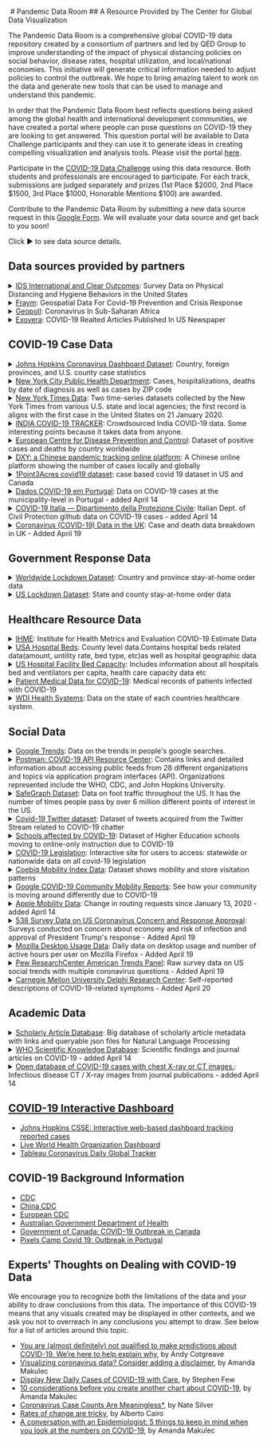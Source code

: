 <head>
<!-- Global site tag (gtag.js) - Google Analytics -->
<script async src="https://www.googletagmanager.com/gtag/js?id=UA-163684769-1"></script>
<script>
  window.dataLayer = window.dataLayer || [];
  function gtag(){dataLayer.push(arguments);}
  gtag('js', new Date());

  gtag('config', 'UA-163684769-1');
</script>

</head>

<img src="https://cgdv.github.io/assets/img/sunrise.jpg" alt=""/>
<style type="text/css">
 div.container-lg.px-3.my-5.markdown-body h1 a {
    display: none;
}


 </style>
# Pandemic Data Room
## A Resource Provided by The Center for Global Data Visualization

The Pandemic Data Room is a comprehensive global COVID-19 data repository created by a consortium of partners and led by QED Group to improve understanding of the impact of physical distancing policies on social behavior, disease rates, hospital utilization, and local/national economies. This initiative will generate critical information needed to adjust policies to control the outbreak. We hope to bring amazing talent to work on the data and generate new tools that can be used to manage and understand this pandemic.

In order that the Pandemic Data Room best reflects questions being asked among the global health and international development communities, we have created a portal where people can pose questions on COVID-19 they are looking to get answered. This question portal will be available to Data Challenge  participants and they can use it to generate ideas in creating compelling visualization and analysis tools. Please visit the portal [here](https://docs.google.com/document/d/1Q-OpRV6bvZuePvF1E_DSwTr121zPoIZExkiozWw1-24/edit).  



Participate in the <a href="https://cgdv.github.io/challenges/COVID-19/" target="_blank">COVID-19 Data Challenge</a> using this data resource. Both students and professionals are encouraged to participate. For each track, submissions are judged separately and prizes (1st Place $2000, 2nd Place $1500, 3rd Place $1000, Honorable Mentions $100) are awarded. 

Contribute to the Pandemic Data Room by submitting a new data source request in this [Google Form](https://docs.google.com/forms/d/e/1FAIpQLSdn74SkcHp3lJ6rv2QTU1VmeliwUe_d6G8H_dFvVf_J_LEeMQ/viewform). We will evaluate your data source and get back to you soon!

Click ▶ to see data source details.

## Data sources provided by partners  

<details>
<summary>
<a href="//www.idsinternational.com">IDS International and Clear Outcomes</a>: Survey Data on Physical Distancing and Hygiene Behaviors in the United States</summary>
<p>
<ul>
<li> Detailed Description: Flattening the curve depends on the population following policies on physical distancing (e.g., staying home, avoiding contact closer than 6’) and hygiene (e.g., washing hands, wearing masks). Getting back to work depends on measuring the effectiveness of policies and behaviors so that governments, institutions, businesses, and individuals can make better decisions on what can be done without triggering new outbreaks. IDS is a data and technology company working to create data collection and analysis tools to better measure compliance and effectiveness of pandemic behavior safety.  
On April 6th, 2020, IDS conducted an online survey among a nationally representative sample about Physical Distancing and Hygiene Behaviors. See and download latest results of IDS's nationwide poll, summary for survey results and survey questions <a href="https://docs.google.com/document/d/13MWuEBU9a7Z9ShqZKCmNeGZn4yDMdDje5M7RT2E6G54/edit">here</a>.</li>
<li> Data Resolution: US </li>
<li> File type: .csv </li>
</ul>
</p>
</details>

<details>
<summary>
<a href="https://fraym.io/">Fraym</a>: Geospatial Data For Covid-19 Prevention and Crisis Response</summary>
<p>
<ul>
<li> Detailed Description: The risks posed by coronavirus are especially high for millions of people who live in low-and middle-income countries, where financial, medical equipment, and health personnel resources are highly constrained. 
To rapidly identify countries, cities and communities that exhibit the greatest risk of emergency cases and rapid transmission, Fraym provides access to relevant data layers including Emergency Case Risk Factors (Smoking prevalence, Elderly households, Body health - obesity, child stunting, child wasting) and Transmission Risk Factors (Population density, Household size, Occupation, Transportation modes, Hand Washing Practices).
CGDV has requested the above data layers for countries including Guatemala, Kenya, Nigeria, Pakistan, Philippines, Rwanda, Senegal, and South Africa. Each folder should have a data dictionary and a citation guide for use. Download raster files with high-resolution down to 1km2 in <a href="https://drive.google.com/drive/folders/14P_mzWfNmottpzMtTpCvvuT1gkotvK5p?usp=sharing">CGDV Google Drive</a>. </li>
<li> Data Resolution: Country </li>
<li> File type: TIF File </li>
</ul>
</p>
</details>


<details>
<summary>
<a href="https://www.geopoll.com//">Geopoll</a>: Coronavirus In Sub-Saharan Africa</summary>
<p>
<ul>
<li> Detailed Description: As a research organization that conducts remote research, GeoPoll takes an initiative to assist the global response to coronavirus. From March 10th – 13th, 2020, GeoPoll administered a survey on the knowledge of and perceptions towards coronavirus in South Africa, Kenya, and Nigeria. The study was conducted among 1,350 respondents, nationally representative by location in each country and with a 50-50 gender split, and an age split of 33% ages 15-24, 35% ages 25-34, and 32% ages 35+.  
To read the full report visit <a href="https://www.geopoll.com/blog/coronavirus-africa/">https://www.geopoll.com/blog/coronavirus-africa/</a>. Download a copy of survey data in <a href="https://drive.google.com/drive/folders/14P_mzWfNmottpzMtTpCvvuT1gkotvK5p?usp=sharing">CGDV Google Drive</a>. </li>
<li> Data Resolution: County in African countries </li>
<li> File type: Excel </li>
</ul>
</p>
</details>

<details>
<summary>
<a href="http://www.exovera.com/">Exovera</a>: COVID-19 Realted Articles Published In US Newspaper </summary>
<p>
<ul>
<li> Detailed Description: Exovera provides COVID-19 social media data through its robust API platform. Download data files in <a href="https://drive.google.com/drive/folders/14P_mzWfNmottpzMtTpCvvuT1gkotvK5p?usp=sharing">CGDV Google Drive</a>. </li>
  <ul>
  <li> politics_coronavirus_rawdata_Jan012020-Apr072020.json: The US Politics dataset is a set of ~1m articles since Jan 01 2020, from ~10k sources both local/national of US newspapers/online news related to US Politics (using an Exovera Classifier that tags politics related content at a high level of recall).  </li>
  <li> coronavirus_english_topSources_04072020.json: Data from the top 500 largest publishers (in English/by reach) in Exovera's overall dataset. The data is collected via API from social media posts that contain URL's from the top publishers.  </li>
  <li> coronavirus_general_media_timeseries-04072020.csv: The timeseries are from Coronavirus related terms/content within all-english online News/Print media that we have access to worldwide, it encompasses 55k sources and uses an initial set of keywords to pull up content. The initial set of search terms has ~15m results with keywords 'Coronavirus', 'covid-19', 'covid19', "2019-nCoV" and "Sars-COV-2". Data are based around tagging / subtopic detection with labels applied.  </li> </ul>
<li> Data Resolution: US </li>
<li> File type: .json, .csv </li>
</ul>
</p>
</details>

## COVID-19 Case Data  

<details>
<summary>
<a href="https://github.com/CSSEGISandData/COVID-19">Johns Hopkins Coronavirus Dashboard Dataset</a>: Country, foreign provinces, and U.S. county case statistics</summary>
<p>
<ul>

<li> Detailed Description: Contains recovered, infected, and fatility case numbers for all countries, province-level for many countries, and county level for the US. Data is sourced from a variety of health organizations around the world.</li>
<li> Data Resolution: Global (some province level), U.S. County</li>
<li> Frequency of update: Daily </li>
<li> Download Method: Download / Clone </li>
<ul>
  <li> File type: CSV </li></ul>
<li> Cleaning requirements: Minimal </li>
<li> Link: <a href="https://github.com/CSSEGISandData/COVID-19">https://github.com/CSSEGISandData/COVID-19</a></li>
</ul>
</p>
</details>


<details>
<summary>
<a href="https://github.com/nychealth/coronavirus-data">New York City Public Health Department</a>: Cases, hospitalizations, deaths by date of diagnosis as well as cases by ZIP code</summary>
<p>
<ul>

<li> Detailed Description: There are a lot of files in the github repo, however only 2 datasets that I think valuable (case-hosp-death.csv and tests-by-zcta.csv). The case-hosp-death accounts cases by date of diagnosis, hospitalized and deaths in NYC hospitals. The latter dataset is cumulative positive cases per zip code</li>
<li> Data Resolution: U.S., U.S. ZIP</li>
<li> Frequency of update: Daily </li>
<li> Download Method: Download / Clone </li>
<ul>
  <li> File type: CSV </li></ul>
<li> Cleaning requirements: Minimal </li>
<li> Link: <a href="https://github.com/nychealth/coronavirus-data">https://github.com/nychealth/coronavirus-data</a></li>
</ul>
</p>
</details>


<details>
<summary>
<a href="https://github.com/nytimes/covid-19-data">New York Times Data</a>: Two time-series datasets collected by the New York Times from various U.S. state and local agencies; the first record is aligns with the first case in the United States on 21 January 2020.</summary>
<p>
<ul>

<li> Detailed Description: Two time-series datasets collected by the New York Times from various state and local government agencies; the first record is the first case in the United States on 21 January 2020. One dataset contains information aggregated at the state-level and the other is information broken down by county. Features contained are: date, county/state, fips, cases, and deaths. NOTE: This source only provides information about positive cases.</li>
<li> Data Resolution: U.S. States, U.S. County</li>
<li> Frequency of update: Daily </li>
<li> Download Method: Download / Clone </li>
<ul>
  <li> File type: CSV </li></ul>
<li> Cleaning requirements: Minimal </li>
<li> Link: <a href="https://github.com/nytimes/covid-19-data">https://github.com/nytimes/covid-19-data</a></li>
</ul>
</p>
</details>

<details>
<summary>
<a href="https://github.com/covid19india/api">INDIA COVID-19 TRACKER</a>: Crowdsourced India COVID-19 data. Some interesting points because it takes data from anyone.</summary>
<p>
<ul>

<li> Detailed Description: This is a link to a GitHub repository that is used to crowdsource data about COVID-19 in India. The crowdsourced data has been used to make an HTML page (the link is in the GitHub repository). The data is crowdsourced through telegram, a social media type application, but it is not thoroughly validated. It is really interesting data about India, but it needs to be used appropriately in analysis. It is submitted through a social media platform, so some of it is likely incorrect, but could make fantastic supplementary data.</li>
<li> Data Resolution: Country</li>
<li> Frequency of update: Daily </li>
<li> Download Method: Clone / API </li>
<ul>
  <li> File type: JSON </li></ul>
<li> Cleaning requirements: Minimal </li>
<li> Link: <a href="https://github.com/covid19india/api">https://github.com/covid19india/api</a></li>
</ul>
</p>
</details>

<details>
<summary>
<a href="https://www.ecdc.europa.eu/en/publications-data/download-todays-data-geographic-distribution-covid-19-cases-worldwide">European Centre for Disease Prevention and Control</a>: Dataset of positive cases and deaths by country worldwide</summary>
<p>
<ul>

<li> Detailed Description: Contains a dataset that tracks positive cases and deaths per country. Originally a record data but could be transformed into timeseries with decent coding work</li>
<li> Data Resolution: Global</li>
<li> Frequency of update: Daily </li>
<li> Download Method: Download </li>
<ul>
  <li> File type: CSV, JSON, XML </li></ul>
<li> Cleaning requirements: Minimal/Moderate </li>
<li> Link: <a href="https://www.ecdc.europa.eu/en/publications-data/download-todays-data-geographic-distribution-covid-19-cases-worldwide">https://www.ecdc.europa.eu/en/publications-data/download-todays-data-geographic-distribution-covid-19-cases-worldwide</a></li>
</ul>
</p>
</details>


<details>
<summary>
<a href="https://ncov.dxy.cn/ncovh5/view/pneumonia">DXY: a Chinese pandemic tracking online platform</a>: A Chinese online platform showing the number of cases locally and globally</summary>
<p>
<ul>

<li> Detailed Description: Daily confirmed, deaths, and recovered cases worldwide. There is English version if click "switch to English version", but it doesn't provide dataset to download.</li>
<li> Data Resolution: Global, China</li>
<li> Frequency of update: Daily </li>
<li> Download Method: Copy-paste </li>
<ul>
  <li> File type: Text </li></ul>
<li> Cleaning requirements: Significant </li>
<li> Link: <a href="https://ncov.dxy.cn/ncovh5/view/pneumonia">https://ncov.dxy.cn/ncovh5/view/pneumonia</a></li>
</ul>
</p>
</details>

<details>
<summary>
<a href="https://coronavirus.1point3acres.com/en">1Point3Acres covid19 dataset</a>: case based covid 19 dataset in US and Canada</summary>
<p>
<ul>

<li> Detailed Description: The case data contains case id, confirmed date, state/province, county (for US only), confirmed case count, and death count. (Have rules on citing this source)</li>
<li> Data Resolution: US(county level) and Canada</li>
<li> Frequency of update: Daily </li>
<li> Download Method: API(I have requested and get the API access token,  20 requests per 24 hour) </li>
<ul>
  <li> File type: CSV </li></ul>
<li> Cleaning requirements: Minimal </li>
<li> Link: <a href="https://coronavirus.1point3acres.com/en">https://coronavirus.1point3acres.com/en</a></li>
</ul>
</p>
</details>

<details>
<summary>
<a href="https://github.com/dssg-pt/covid19pt-data">Dados COVID-19 em Portugal</a>: Data on COVID-19 cases at the municipality-level in Portugal - added April 14</summary>
<p>
<ul>

<li> Detailed Description: Data sourced from the Portuguese Directorate General of Health on their dashboard site <a href="https://covid19.min-saude.pt/ponto-de-situacao-atual-em-portugal/">Dashboard</a> as well as other reports.</li>
<li> Data Resolution: Portugal, Municipalities of Portugal</li>
<li> Frequency of update: Daily </li>
<li> Download Method: Download / Clone </li>
<ul>
  <li> File type: CSV </li></ul>
<li> Cleaning requirements: Moderate (Data in Portuguese) </li>
<li> Link: <a href="https://github.com/dssg-pt/covid19pt-data">https://github.com/dssg-pt/covid19pt-data"</a></li>
</ul>
</p>
</details>

<details>
<summary>
<a href="https://github.com/pcm-dpc/COVID-19">COVID-19 Italia — Dipartimento della Protezione Civile</a>: Italian Dept. of Civil Protection github data on COVID-19 cases - added April 14</summary>
<p>
<ul>

<li> Detailed Description: Data from the arcGIS dashboard set up by the Italian Dept. of Civil Protection.<a href="http://arcg.is/C1unv">Dashboard</a></li>
<li> Data Resolution: Italy, Regions/Provinces of Italy</li>
<li> Frequency of update: Daily </li>
<li> Download Method: Download / Clone </li>
<ul>
  <li> File type: CSV </li></ul>
<li> Cleaning requirements: Moderate (Data in Italian) </li>
<li> Link: <a href="https://github.com/pcm-dpc/COVID-19">https://github.com/pcm-dpc/COVID-19"</a></li>
</ul>
</p>
</details>

<details>
<summary>
<a href="https://coronavirus.data.gov.uk/#local-authorities">Coronavirus (COVID-19) Data in the UK</a>: Case and death data breakdown in UK - Added April 19</summary>
<p>
<ul>

<li> Detailed Description: Compilation of case and death data at the nation, region, and upper tier local authority (UTLA) levels by data.gov.uk</li>
<li> Data Resolution: UK, Nations, Regions, ULTA</li>
<li> Frequency of update: Daily </li>
<li> Download Method: Download </li>
<ul>
  <li> File type: CSV </li></ul>
<li> Cleaning requirements: Minimal </li>
<li> Link: <a href="https://coronavirus.data.gov.uk/#local-authorities">https://coronavirus.data.gov.uk/#local-authorities</a></li>
</ul>
</p>
</details>


## Government Response Data

<details>
<summary>
<a href="https://www.kaggle.com/jcyzag/covid19-lockdown-dates-by-country#countryLockdowndates.csv">Worldwide Lockdown Dataset</a>: Country and province stay-at-home order data</summary>
<p>
<ul>

<li> Detailed Description: 2 files. List of lockdown dates for each countries. A lockdown is assumed to be complete when all schools and non-essential businesses are closed. References for each country are also listed for where the information was found. Some rows contain blank provinces if it pertains to the whole nation.</li>
<li> Data Resolution: Global, </li>
<li> Frequency of update: Static? (updated 3 days ago) </li>
<li> Download Method: Download </li>
<ul>
  <li> File type: CSV </li></ul>
<li> Cleaning requirements: Minimal/Moderate </li>
<li> Link: <a href="https://www.kaggle.com/jcyzag/covid19-lockdown-dates-by-country#countryLockdowndates.csv">https://www.kaggle.com/jcyzag/covid19-lockdown-dates-by-country#countryLockdowndates.csv</a></li>
</ul>
</p>
</details>

<details>
<summary>
<a href="https://www.kaggle.com/lin0li/us-lockdown-dates-dataset">US Lockdown Dataset</a>: State and county stay-at-home order data</summary>
<p>
<ul>

<li> Detailed Description: Dates of when is each state / county's stay-at-home order becomes effective as a result of the covid-19 pandemic. This dataset is updated daily as more states & counties issue stay-at-home order. Some rows contain blank counties if it pertains to the whole state.</li>
<li> Data Resolution: U.S. States, U.S. County</li>
<li> Frequency of update: Daily </li>
<li> Download Method: Download </li>
<ul>
  <li> File type: CSV </li></ul>
<li> Cleaning requirements: Minimal/Moderate </li>
<li> Link: <a href="https://www.kaggle.com/lin0li/us-lockdown-dates-dataset">https://www.kaggle.com/lin0li/us-lockdown-dates-dataset</a></li>
</ul>
</p>
</details>

## Healthcare Resource Data

<details>
<summary>
<a href="http://www.healthdata.org/covid/data-downloads">IHME</a>: Institute for Health Metrics and Evaluation COVID-19 Estimate Data</summary>
<p>
<ul>

<li> Detailed Description: IHME has produced forecasts which show hospital bed use, need for intensive care beds, and ventilator use due to COVID-19 based on projected deaths for the United States, at the country and subnational level, and countries in the European Economic Area (EEA). Forecasts at the subnational level are included for three EEA countries: Germany, Italy, and Spain. These projections are produced by models based on observed death rates from COVID-19, and include uncertainty intervals. They incorporate information about social distancing and other protective measures and are being updated daily with new data. These forecasts were developed in order to provide hospitals, policy makers, and the public with crucial information about how expected need aligns with existing resources, so that cities and countries can best prepare.</li>
<li> Data Resolution: US, Countries in the European Economic Area (EEA)</li>
<li> Frequency of update: Last updated at 1 p.m. Pacific, April 13, 2020. as of date 4/15/2020  </li>
<li> Download Method: Download </li>
<ul>
  <li> File type: CSV </li></ul>
<li> Cleaning requirements: Minimal </li>
<li> Link: <a href="http://www.healthdata.org/covid/data-downloads">http://www.healthdata.org/covid/data-downloads</a></li>
</ul>
</p>
</details>

<details>
<summary>
<a href="https://coronavirus-disasterresponse.hub.arcgis.com/datasets/definitivehc::definitive-healthcare-usa-hospital-beds/data?geometry=94.394%2C-16.820%2C-119.356%2C72.123&page=10">USA Hospital Beds</a>: County level data.Contains hospital beds related data(amount, untility rate, bed type, etc)as well as hospital geographic data</summary>
<p>
<ul>

<li> Detailed Description: Contains hospital beds related data(amount, untility rate, bed type, etc)as well as hospital geographic data</li>
<li> Data Resolution: US county</li>
<li> Frequency of update: Daily(not sure, last updated 'yesterday') </li>
<li> Download Method: Download </li>
<ul>
  <li> File type: CSV </li></ul>
<li> Cleaning requirements: Minimal </li>
<li> Link: <a href="https://coronavirus-disasterresponse.hub.arcgis.com/datasets/definitivehc::definitive-healthcare-usa-hospital-beds/data?geometry=94.394%2C-16.820%2C-119.356%2C72.123&page=10">https://coronavirus-disasterresponse.hub.arcgis.com/datasets/definitivehc::definitive-healthcare-usa-hospital-beds/data?geometry=94.394%2C-16.820%2C-119.356%2C72.123&page=10</a></li>
</ul>
</p>
</details>


<details>
<summary>
<a href="https://github.com/covidcaremap/covid19-healthsystemcapacity/tree/master/data/published">US Hospital Facility Bed Capacity</a>: Includes information about all hospitals bed and ventilators per capita, health care capacity data etc</summary>
<p>
<ul>

<li> Detailed Description: High quality data on US hospitals capacity including beds per capita, covid care data etc.</li>
<li> Data Resolution: US county</li>
<li> Frequency of update: Last updated on april 7 </li>
<li> Download Method: Clone </li>
<ul>
  <li> File type: CSV/geojson </li></ul>
<li> Cleaning requirements: Minimal </li>
<li> Link: <a href="https://github.com/covidcaremap/covid19-healthsystemcapacity/tree/master/data/published">https://github.com/covidcaremap/covid19-healthsystemcapacity/tree/master/data/published</a></li>
</ul>
</p>
</details>

<details>
<summary>
<a href="https://datarepository.wolframcloud.com/resources/Patient-Medical-Data-for-Novel-Coronavirus-COVID-19">Patient Medical Data for COVID-19</a>: Medical records of patients infected with COVID-19</summary>
<p>
<ul>

<li> Detailed Description: Patient record including age, sex, location, date of onset, symptoms, travel history, chronic diseases, and date of discharge or death.</li>
<li> Data Resolution: Global</li>
<li> Frequency of update: Last updated on April 1 </li>
<li> Download Method: Download </li>
<ul>
  <li> File type: CSV/JSON </li></ul>
<li> Cleaning requirements: Minimal </li>
<li> Link: <a href="https://datarepository.wolframcloud.com/resources/Patient-Medical-Data-for-Novel-Coronavirus-COVID-19">https://datarepository.wolframcloud.com/resources/Patient-Medical-Data-for-Novel-Coronavirus-COVID-19</a></li>
</ul>
</p>
</details>


<details>
<summary>
<a href="https://www.kaggle.com/danevans/world-bank-wdi-212-health-systems">WDI Health Systems</a>: Data on the state of each countries healthcare system.</summary>
<p>
<ul>

<li> Detailed Description: The stated purpose for this data is "Does health spending levels (public or private), or hospital staff have any effect on the rate at which Covid-19 spreads in a country? Can we use this data to predict the rate at which Cases or Fatalities will grow?". It is only data on healthcare expenditures and the amount of healthcare available in countries throughout the world. There is not any direct COVID-19 data, but this could make good supplementary data for a question similar to one they posed as inspiration</li>
<li> Data Resolution: Global</li>
<li> Frequency of update: Every 2-3 Days </li>
<li> Download Method: Download </li>
<ul>
  <li> File type: CSV </li></ul>
<li> Cleaning requirements: Minimal </li>
<li> Link: <a href="https://www.kaggle.com/danevans/world-bank-wdi-212-health-systems">https://www.kaggle.com/danevans/world-bank-wdi-212-health-systems</a></li>
</ul>
</p>
</details>


## Social Data

<details>
<summary>
<a href="https://trends.google.com/trends/?geo=US">Google Trends</a>: Data on the trends in people's google searches.</summary>
<p>
<ul>

<li> Detailed Description: GoogleTrends data is phenomenal, it is interesting, important, and can be so insightful, IF IT IS USED CORRECTLY. It can be a little confusing the first time you see it, and the instructions given will help you understand the graphs presented on the GoogleTrends page when you input a search term. However, figuring out how to use it further and get more from it, is not super clear. All of the data is given in search intensity, scaled from 0 to 100, where 100 is the maximum search intensity. The maximum search intensity does not give you any information about the actual number of searches, that number is that search terms peak in searches, then everything else is scaled to that value. A search intensity of 50 means that term was searched half as many times as the search intensity of 100. 

Now, lets put that in context, google trends allows you to vary the time period, regional resolution, and the search term(s).
    - You can specify a time period of any range dating back to 2014.
        - Time periods of less than a week will return hourly data
        - Time periods over a week, but less than 269 days (about 9 months, but using 8 is safe) returns daily data
        - Time periods over 269 days return weekly data
    - You can choose the whole world or a specific country
        - The whole world will give you country level comparisons
        - Different countries have different levels you can compare from, for example U.S. has a default of comparing states, but you can also choose to compare by metro region.


Let's start with relative search intensities (i.e. comparing different searches):
    - You will specify a time period, and what is returned may be hourly, daily or weekly search intensities.
    - Only one term is going to reach 100 over that time period. This represents the highest search intensity for that term, and any of the other terms you are comparing.
    - Then every other search intensity is scaled from that point. No matter what term you are looking at in a relative search intensity on GoogleTrends it's search intensity = # searches for that term / # searches at the peak search intensity (100)
    - GoogleTrends allows you to compare up to five words or phrases at one time. There are ways to overlap time periods and search terms together to get a pretty good estimate to compare from, but DO NOT DO THIS UNLESS IT IS ABSOLUTELY NECESSARY. It is very difficult, and a tiny mistake makes all of your data innaccurate.

Regional Search Intensities (comparing a terms search intensity based on location):
    - You enter a search term and you can specify whether it is the whole world, or one particular country.
    - GoogleTrends gives you colored maps representing this data.
    - What the actual data has for you is similar to the relative search intensities.
    - Only one region in the region and time period you specified will be reach 100.
    - The rest of the regions are scaled the same way as relative search intensity to that moment and regions search intensity

*** You can also do regional searches that compare multiple terms, and it is really interesting. However, manipulation of that data is even more difficult, and requires a lot of attention to unravel. It is very easy to make a small mistake, and that small mistake will echo throughout all of the data, again making it worthless.

This is just a brief summary of the data given, and what I have found to be the things to watch out for, look at google trends descriptions as well for details specific to their user interface. If you still feel like you want to dive deeper into some of this data, there is a library full of research articles using the data and webpages dedicated to some manipulation of the data to get more out of it. I will just warn you to be careful, the manipulation, overlapping and other methods to change the data are always approximations, and not always correct, so read them thoughourly and check that they validated their method in some clear and accurate way.</li>
<li> Data Resolution: Global, Country Level, U.S. State Level, U.S. Metro Region Level, Other Countries Have Unique Regional Breakdowns</li>
<li> Frequency of update: Daily </li>
<li> Download Method: Download / API (pytrends) </li>
<ul>
  <li> File type: CSV </li></ul>
<li> Cleaning requirements: Minimal </li>
<li> Link: <a href="https://trends.google.com/trends/?geo=US">https://trends.google.com/trends/?geo=US</a></li>
</ul>
</p>
</details>



<details>
<summary>
<a href="https://covid-19-apis.postman.com/">Postman: COVID-19 API Resource Center</a>: Contains links and detailed information about accessing public feeds from 28 different organizations and topics via application program interfaces (API). Organizations represented include the WHO, CDC, and John Hopkins University.</summary>
<p>
<ul>

<li> Detailed Description: Contains links and detailed information about accessing public feeds from 28 different organizations and topics via application program interfaces (API). This site contains information to connect to feeds from the WHO, CDC, COVID Tracking Project, and John Hopkins University COVID Database just to name a few. There are examples of how to access an organization's Twitter and Youtube feed, however individuals must have the requisite API Key / Access Tokens to access the information contained on those sites. </li>
<li> Data Resolution: Various</li>
<li> Frequency of update: nan </li>
<li> Download Method: API </li>
<ul>
  <li> File type: Various </li></ul>
<li> Cleaning requirements: Significant </li>
<li> Link: <a href="https://covid-19-apis.postman.com/">https://covid-19-apis.postman.com/</a></li>
</ul>
</p>
</details>

<details>
<summary>
<a href="nan">SafeGraph Dataset</a>: Data on foot traffic throughout the US. It has the number of times people pass by over 6 million different points of interest in the US.</summary>
<p>
<ul>

<li> Detailed Description: This Data is based on businesses and consumer hot spots. It uses over 6 million points throughout the US and tracks the amount of foot traffic at each of these points. They give data like number of visitors over a certain period, and also offer shapefiles for mapping or any locational visualizations.</li>
<li> Data Resolution: US Points of Interest</li>
<li> Frequency of update: Daily </li>
<li> Download Method: Download </li>
<ul>
  <li> File type: CSV </li></ul>
<li> Cleaning requirements: Minimal </li>
<li> Link: <a href="https://www.safegraph.com/covid-19-data-consortium">https://www.safegraph.com/covid-19-data-consortium</a></li>
</ul>
</p>
</details>


<details>
<summary>
<a href="https://github.com/thepanacealab/covid19_twitter/tree/master/dailies/2020-03-22">Covid-19 Twitter dataset</a>: Dataset of tweets acquired from the Twitter Stream related to COVID-19 chatter</summary>
<p>
<ul>

<li> Detailed Description: Interesting dataset of social media, including daily top 1000 terms, bigrams, trigrams etc., also contains cleaned version on tweet text. Tweets languages including English Spanish and French</li>
<li> Data Resolution: Global</li>
<li> Frequency of update: every 2 days </li>
<li> Download Method: Clone </li>
<ul>
  <li> File type: CSV </li></ul>
<li> Cleaning requirements: Minmal </li>
<li> Link: <a href="https://github.com/thepanacealab/covid19_twitter/tree/master/dailies/2020-03-22">https://github.com/thepanacealab/covid19_twitter/tree/master/dailies/2020-03-22</a></li>
</ul>
</p>
</details>

<details>
<summary>
<a href="https://www.notion.so/Schools-affected-by-COVID-19-a28139cb40814869a2cd64cc9453d82c">Schools affected by COVID-19</a>: Dataset of Higher Education schools moving to online-only instruction due to COVID-19</summary>
<p>
<ul>

<li> Detailed Description: nan</li>
<li> Data Resolution: US county</li>
<li> Frequency of update: Last updated March 27 </li>
<li> Download Method: Download </li>
<ul>
  <li> File type: CSV </li></ul>
<li> Cleaning requirements: Minmal </li>
<li> Link: <a href="https://www.notion.so/Schools-affected-by-COVID-19-a28139cb40814869a2cd64cc9453d82c">https://www.notion.so/Schools-affected-by-COVID-19-a28139cb40814869a2cd64cc9453d82c</a></li>
</ul>
</p>
</details>

<details>
<summary>
<a href="https://www.quorum.us/spreadsheet/external/QCKYcPmSvYoAhnkIdcSS/">COVID-19 Legislation</a>: Interactive site for users to access: statewide or nationwide data on all covid-19 legislation</summary>
<p>
<ul>

<li> Detailed Description: Queryable and downloadable data pertaining to United States COVID-19 legislation. The data contains name of the bill, the region it spans, description of the legislation, link to the source, status, last action, date of last action, type (house/senate/other), the internal quorum link.</li>
<li> Data Resolution: U.S. States, U.S.</li>
<li> Frequency of update: At least daily </li>
<li> Download Method: Download </li>
<ul>
  <li> File type: CSV </li></ul>
<li> Cleaning requirements: Minimal </li>
<li> Link: <a href="https://www.quorum.us/spreadsheet/external/QCKYcPmSvYoAhnkIdcSS/">https://www.quorum.us/spreadsheet/external/QCKYcPmSvYoAhnkIdcSS/</a></li>
</ul>
</p>
</details>

<details>
<summary>
<a href="https://help.cuebiq.com/hc/en-us/articles/360041350092-Cuebiq-Mobility-Visit-Index-Feed-Specs#h_e4633fc1-3206-4ee5-a3b8-6f7735e22c7e">Coebiq Mobility Index Data</a>: Dataset shows mobility and store visitation patterns</summary>
<p>
<ul>

<li> Detailed Description: This data representing the level of movement within each specific county in the U.S. </li>
<li> Data Resolution: US county</li>
<li> Frequency of update: Daily </li>
<li> Download Method: AWS S3 (premier account of Coebiq needed) </li>
<ul>
  <li> File type: CSV </li></ul>
<li> Cleaning requirements: Minimal </li>
<li> Link: <a href="https://help.cuebiq.com/hc/en-us/articles/360041350092-Cuebiq-Mobility-Visit-Index-Feed-Specs#h_e4633fc1-3206-4ee5-a3b8-6f7735e22c7e">https://help.cuebiq.com/hc/en-us/articles/360041350092-Cuebiq-Mobility-Visit-Index-Feed-Specs#h_e4633fc1-3206-4ee5-a3b8-6f7735e22c7e</a></li>
</ul>
</p>
</details>


<details>
<summary>
<a href="https://www.google.com/covid19/mobility/">Google COVID-19 Community Mobility Reports</a>: See how your community is moving around differently due to COVID-19</summary>
<p>

<ul>
<li>Detailed Description: These Community Mobility Reports aim to provide insights into what has changed in response to policies aimed at combating COVID-19. The reports chart movement trends over time by geography, across different categories of places such as retail and recreation, groceries and pharmacies, parks, transit stations, workplaces, and residential. </li>
<li> Data Resolution:  </li>
<li> Frequency of update:  </li>
<li> Download Method:  </li>
 <ul>
  <li> File type:  </li>
 </ul>
<li> Cleaning requirements:  </li>
<li> Link: https://www.google.com/covid19/mobility/ </li>
</ul>
</p>
</details>

<details>
<summary>
<a href="https://www.apple.com/covid19/mobility">Apple Mobility Data</a>: Change in routing requests since January 13, 2020 - added April 14</summary>
<p>
<ul>

<li> Detailed Description: Data on mobility based on direction requests. Data has variables on transit, walking, and driving.</li>
<li> Data Resolution: Global, Major World Cities</li>
<li> Frequency of update: Daily (not sure, first made available April 14) </li>
<li> Download Method: Download </li>
<ul>
  <li> File type: CSV </li></ul>
<li> Cleaning requirements: Minimal </li>
<li> Link: <a href="https://www.apple.com/covid19/mobility">https://www.apple.com/covid19/mobility</a></li>
</ul>
</p>
</details>

<details>
<summary>
<a href="https://projects.fivethirtyeight.com/coronavirus-polls/">538 Survey Data on US Coronavirus Concern and Response Approval</a>: Surveys conducted on concern about economy and risk of infection and approval of President Trump's response - Added April 19</summary>
<p>
<ul>

<li> Detailed Description: 538 compiled surveys from pollsters on concern about the economy, concern about getting infected, and approval of President Trump's response. Users shold use files ending in '_toplines' as this is the data that is used on the site. Polls files show how various polls are weighted to get to topline numbers.</li>
<li> Data Resolution: US</li>
<li> Frequency of update: Daily </li>
<li> Download Method: Download </li>
<ul>
  <li> File type: CSV </li></ul>
<li> Cleaning requirements: Minimal </li>
<li> Link: <a href="https://projects.fivethirtyeight.com/coronavirus-polls/">https://projects.fivethirtyeight.com/coronavirus-polls/</a></li>
</ul>
</p>
</details>

<details>
<summary>
<a href="https://blog.mozilla.org/data/2020/03/30/opening-data-to-understand-social-distancing/">Mozilla Desktop Usage Data</a>: Daily data on desktop usage and number of active hours per user on Mozilla Firefox - Added April 19</summary>
<p>
<ul>
<li> Data Resolution: Global, Major World Cities, Most US Cities</li>
<li> Frequency of update: Daily </li>
<li> Download Method: Download </li>
<ul>
  <li> File type: CSV </li></ul>
<li> Cleaning requirements: Moderate </li>
<li> Link: <a href="https://blog.mozilla.org/data/2020/03/30/opening-data-to-understand-social-distancing/">https://blog.mozilla.org/data/2020/03/30/opening-data-to-understand-social-distancing/</a></li>
</ul>
</p>
</details>


<details>
<summary>
<a href="https://www.people-press.org/dataset/covid-19-late-march-2020/">Pew ResearchCenter American Trends Panel</a>: Raw survey data on US social trends with multiple coronavirus questions - Added April 19</summary>
<p>
<ul>

<li> Detailed Description: Survey data on american trends. Data is individual-level survey responses for the American Trends Panel by the Pew Research Center. Ensure that you appropriately weighted measures when analyzing this data. The download includes multiple pdf files with the methodology and questionnaire, which should be closely reviewed.</li>
<li> Data Resolution: US</li>
<li> Frequency of update: nan </li>
<li> Download Method: Download (must make an account) </li>
<ul>
  <li> File type: SPSS (.SAV) Format </li></ul>
<li> Cleaning requirements: Significant </li>
<li> Link: <a href="https://www.people-press.org/dataset/covid-19-late-march-2020/">https://www.people-press.org/dataset/covid-19-late-march-2020/</a></li>
</ul>
</p>
</details>

<details>
<summary>
<a href="https://covid-survey.dataforgood.fb.com/"> Carnegie Mellon University Delphi Research Center</a>: Self-reported descriptions of COVID-19-related symptoms - Added April 20</summary>
<p>
<ul>

<li> Detailed Description: The survey from CMU Delphi Research Center asks people to self-report symptoms associated with COVID-19 or the flu that they or anyone in their household has experienced in the last 24 hours. Data are gathered nationwide with the help of Facebook and Google. High correlation between self-reported descriptions of COVID-19-related symptoms and test-confirmed cases of the disease suggests self-reports might soon help the researchers in forecasting COVID-19 activity.
<br>

Delphi COVID-19 Response Team develops API for accessing the Delphi's COVID-19 Surveillance Streams (covidcast) data source of the Delphi's epidemiological data. COVIDcast displays signals related to COVID-19 activity levels across the United States, derived from a variety of anonymized, aggregated data sources made available by multiple partners.
Each signal may reflect the prevalence of COVID-19 infection, mild symptoms, or more severe disease over time. Each signal can be presented at multiple geographic resolutions: state, county, and/or metropolitan area. All these signals taken together may suggest heightened or rising COVID-19 activity in specific locations.
<br>
Find home of Delphi's epidemiological data API [here](https://cmu-delphi.github.io/delphi-epidata/api/)
<br>
Find Delphi's homepage [here](https://delphi.cmu.edu/)
<br>
Find Facebook & Carnegie Mellon University COVID-19 Symptom Map [here](https://covid-survey.dataforgood.fb.com/)

</li>
<li> Data Resolution: US county</li>
<li> Frequency of update: daily </li>
<li> Download Method: Web Scraping using API. Libraries and Code Samples are available for CoffeeScript, JavaScript, Python, and R.</li>
<li> Cleaning requirements: Significant </li>
<li> Link: <a href="https://cmu-delphi.github.io/delphi-epidata/api/">https://cmu-delphi.github.io/delphi-epidata/api/</a></li>
</ul>
</p>
</details>


## Academic Data


<details>
<summary>
<a href="https://www.kaggle.com/allen-institute-for-ai/CORD-19-research-challenge#metadata.csv">Scholarly Article Database</a>: Big database of scholarly article metadata with links and queryable json files for Natural Language Processing</summary>
<p>
<ul>

<li> Detailed Description: This dataset combines 44k+ scholarly articles/literature pertaining to the coronavirus. It can be used to analyze the main authors, sources, titles, journal and abstract for the analyst to look into. Each row provides a link to the article if Natural Language Processing should be a desired task. </li>
<li> Data Resolution: U.S.</li>
<li> Frequency of update: Static </li>
<li> Download Method: Download/Embedded link </li>
<ul>
  <li> File type: JSON </li></ul>
<li> Cleaning requirements: Significant </li>
<li> Link: <a href="https://www.kaggle.com/allen-institute-for-ai/CORD-19-research-challenge#metadata.csv">https://www.kaggle.com/allen-institute-for-ai/CORD-19-research-challenge#metadata.csv</a></li>
</ul>
</p>
</details>

<details>
<summary>
<a href="https://www.who.int/emergencies/diseases/novel-coronavirus-2019/global-research-on-novel-coronavirus-2019-ncov">WHO Scientific Knowledge Database</a>: Scientific findings and journal articles on COVID-19 - added April 14</summary>
<p>
<ul>

<li> Detailed Description: nan</li>
<li> Data Resolution: Global</li>
<li> Frequency of update: Daily </li>
<li> Download Method: Download </li>
<ul>
  <li> File type: CSV </li></ul>
<li> Cleaning requirements: Moderate </li>
<li> Link: <a href="https://www.who.int/emergencies/diseases/novel-coronavirus-2019/global-research-on-novel-coronavirus-2019-ncov">https://www.who.int/emergencies/diseases/novel-coronavirus-2019/global-research-on-novel-coronavirus-2019-ncov</a></li>
</ul>
</p>
</details>

<details>
<summary>
<a href="https://github.com/ieee8023/covid-chestxray-dataset">Open database of COVID-19 cases with chest X-ray or CT images.</a>: Infectious disease CT / X-ray images from journal publications - added April 14</summary>
<p>
<ul>

<li> Detailed Description: Articles submitted by anyone, and images scraped to create the dataset. Variables include basic demographic info, location, and medical condition info.</li>
<li> Data Resolution: Global</li>
<li> Frequency of update: Daily </li>
<li> Download Method: Download / Clone </li>
<ul>
  <li> File type: CSV / JPG </li></ul>
<li> Cleaning requirements: Moderate </li>
<li> Link: <a href="https://github.com/ieee8023/covid-chestxray-dataset>https://github.com/ieee8023/covid-chestxray-dataset"</a></li>
</ul>
</p>
</details>




## COVID-19 Interactive Dashboard
* [Johns Hopkins CSSE: Interactive web-based dashboard tracking reported cases](https://coronavirus.jhu.edu/map.html)
* [Live World Health Organization Dashboard](https://who.sprinklr.com/)
* [Tableau Coronavirus Daily Global Tracker](https://www.tableau.com/covid-19-coronavirus-data-resources)


## COVID-19 Background Information
* [CDC](https://www.cdc.gov/coronavirus/2019-ncov/index.html)
* [China CDC](http://weekly.chinacdc.cn/news/TrackingtheEpidemic.htm)
* [European CDC](https://www.ecdc.europa.eu/en/publications-data/download-todays-data-geographic-distribution-covid-19-cases-worldwide)
* [Australian Government Department of Health](https://www.health.gov.au/news/health-alerts/novel-coronavirus-2019-ncov-health-alert/coronavirus-covid-19-current-situation-and-case-numbers)
* [Government of Canada: COVID-19 Outbreak in Canada](https://www.canada.ca/en/public-health/services/diseases/2019-novel-coronavirus-infection/symptoms.html)
* [Pixels Camp Covid 19: Outbreak in Portugal](https://www.notion.so/Pixels-Camp-Covid-19-625db3064e5a469db9a13c439c439687)

  
    
## Experts' Thoughts on Dealing with COVID-19 Data
We encourage you to recognize both the limitations of the data and your ability to draw conclusions from this data. The importance of this COVID-19 means that any visuals created may be displayed in other contexts, and we ask you not to overreach in any conclusions you attempt to draw. See below for a list of articles around this topic.  
 * [You are (almost definitely) not qualified to make predictions about COVID-19. We’re here to help explain why](
https://www.tableau.com/about/blog/2020/4/you-are-almost-definitely-not-qualified-make-predictions-about-covid-19
), by Andy Cotgreave
* [Visualizing coronavirus data? Consider adding a disclaimer](https://www.tableau.com/about/blog/2020/4/visualizing-coronavirus-data-consider-adding-disclaimer), by Amanda Makulec  
* [Display New Daily Cases of COVID-19 with Care](https://www.perceptualedge.com/blog/?p=3123), by Stephen Few  
* [10 considerations before you create another chart about COVID-19](https://www.tableau.com/about/blog/2020/3/ten-considerations-you-create-another-chart-about-covid-19), by Amanda Makulec
* [Coronavirus Case Counts Are Meaningless*](https://fivethirtyeight.com/features/coronavirus-case-counts-are-meaningless/), by Nate Silver  
* [Rates of change are tricky](http://www.thefunctionalart.com/2020/03/rates-of-change-are-tricky.html), by Alberto Cairo  
* [A conversation with an Epidemiologist: 5 things to keep in mind when you look at the numbers on COVID-19](https://www.tableau.com/about/blog/2020/4/conversation-epidemiologist-5-things-keep-mind-when-you-look-numbers-covid-19?utm_campaign=Awareness-CORE-ALL-ALL-ALL-ALL&utm_medium=Social&utm_source=Twitter&utm_campaign_id=2020207), by Amanda Makulec

 
 


